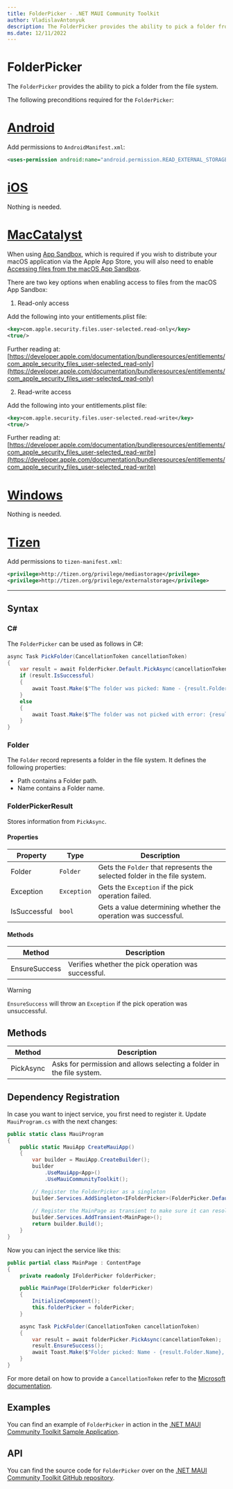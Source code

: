 ```yaml
---
title: FolderPicker - .NET MAUI Community Toolkit
author: VladislavAntonyuk
description: The FolderPicker provides the ability to pick a folder from the file system.
ms.date: 12/11/2022
---
```


# FolderPicker

The `FolderPicker` provides the ability to pick a folder from the file system.

The following preconditions required for the `FolderPicker`:
# [Android](#tab/android)

Add permissions to `AndroidManifest.xml`:

```xml
<uses-permission android:name="android.permission.READ_EXTERNAL_STORAGE" />
```

# [iOS](#tab/ios)

Nothing is needed.

# [MacCatalyst](#tab/macos)

When using [App Sandbox](https://developer.apple.com/documentation/security/app_sandbox), which is required if you wish to distribute your macOS application via the Apple App Store, you will also need to enable [Accessing files from the macOS App Sandbox](https://developer.apple.com/documentation/security/app_sandbox/accessing_files_from_the_macos_app_sandbox).

There are two key options when enabling access to files from the macOS App Sandbox:

1. Read-only access

Add the following into your entitlements.plist file:

```xml
<key>com.apple.security.files.user-selected.read-only</key>
<true/>
```

Further reading at: [https://developer.apple.com/documentation/bundleresources/entitlements/com_apple_security_files_user-selected_read-only](https://developer.apple.com/documentation/bundleresources/entitlements/com_apple_security_files_user-selected_read-only)

2. Read-write access

Add the following into your entitlements.plist file:

```xml
<key>com.apple.security.files.user-selected.read-write</key>
<true/>
```

Further reading at: [https://developer.apple.com/documentation/bundleresources/entitlements/com_apple_security_files_user-selected_read-write](https://developer.apple.com/documentation/bundleresources/entitlements/com_apple_security_files_user-selected_read-write)

# [Windows](#tab/windows)

Nothing is needed.

# [Tizen](#tab/tizen)

Add permissions to `tizen-manifest.xml`:

```xml
<privilege>http://tizen.org/privilege/mediastorage</privilege>
<privilege>http://tizen.org/privilege/externalstorage</privilege>
```

---

## Syntax

### C#

The `FolderPicker` can be used as follows in C#:

```csharp
async Task PickFolder(CancellationToken cancellationToken)
{
    var result = await FolderPicker.Default.PickAsync(cancellationToken);
    if (result.IsSuccessful)
    {
        await Toast.Make($"The folder was picked: Name - {result.Folder.Name}, Path - {result.Folder.Path}", ToastDuration.Long).Show(cancellationToken);
    }
    else
    {
        await Toast.Make($"The folder was not picked with error: {result.Exception.Message}").Show(cancellationToken);
    }
}
```

### Folder

The `Folder` record represents a folder in the file system. It defines the following properties:

- Path contains a Folder path.
- Name contains a Folder name.

### FolderPickerResult

Stores information from `PickAsync`.

#### Properties

|Property  |Type  |Description  |
|---------|---------|---------|
| Folder | `Folder` | Gets the `Folder` that represents the selected folder in the file system. |
| Exception | `Exception` | Gets the `Exception` if the pick operation failed. |
| IsSuccessful | `bool` | Gets a value determining whether the operation was successful. |

#### Methods

|Method  |Description  |
|---------|---------|
| EnsureSuccess | Verifies whether the pick operation was successful. |

> [!WARNING]
> `EnsureSuccess` will throw an `Exception` if the pick operation was unsuccessful.

## Methods

|Method  |Description  |
|---------|---------|
| PickAsync | Asks for permission and allows selecting a folder in the file system. |

## Dependency Registration

In case you want to inject service, you first need to register it.
Update `MauiProgram.cs` with the next changes:

```csharp
public static class MauiProgram
{
    public static MauiApp CreateMauiApp()
    {
        var builder = MauiApp.CreateBuilder();
        builder
            .UseMauiApp<App>()
            .UseMauiCommunityToolkit();

        // Register the FolderPicker as a singleton
        builder.Services.AddSingleton<IFolderPicker>(FolderPicker.Default);
        
        // Register the MainPage as transient to make sure it can resolve the IFolderPicker dependency.
        builder.Services.AddTransient<MainPage>();
        return builder.Build();
    }
}
```

Now you can inject the service like this:

```csharp
public partial class MainPage : ContentPage
{
    private readonly IFolderPicker folderPicker;

    public MainPage(IFolderPicker folderPicker)
    {
        InitializeComponent();
        this.folderPicker = folderPicker;
    }

    async Task PickFolder(CancellationToken cancellationToken)
    {
        var result = await folderPicker.PickAsync(cancellationToken);
        result.EnsureSuccess();
        await Toast.Make($"Folder picked: Name - {result.Folder.Name}, Path - {result.Folder.Path}", ToastDuration.Long).Show(cancellationToken);
    }
}
```

For more detail on how to provide a `CancellationToken` refer to the [Microsoft documentation](/dotnet/standard/threading/cancellation-in-managed-threads).

## Examples

You can find an example of `FolderPicker` in action in the [.NET MAUI Community Toolkit Sample Application](https://github.com/CommunityToolkit/Maui/blob/main/samples/CommunityToolkit.Maui.Sample/Pages/Essentials/FolderPickerPage.xaml).

## API

You can find the source code for `FolderPicker` over on the [.NET MAUI Community Toolkit GitHub repository](https://github.com/CommunityToolkit/Maui/blob/main/src/CommunityToolkit.Maui.Core/Essentials/FolderPicker/IFolderPicker.shared.cs).
